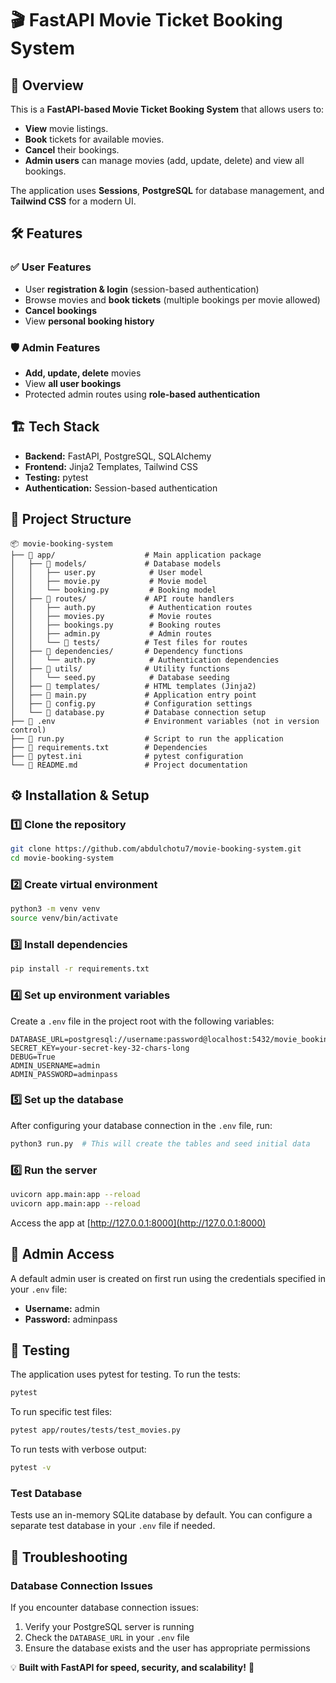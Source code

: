 # 🎬 FastAPI Movie Ticket Booking System

## 🚀 Overview

This is a **FastAPI-based Movie Ticket Booking System** that allows users to:

- **View** movie listings.
- **Book** tickets for available movies.
- **Cancel** their bookings.
- **Admin users** can manage movies (add, update, delete) and view all bookings.

The application uses **Sessions**, **PostgreSQL** for database management, and **Tailwind CSS** for a modern UI.

## 🛠️ Features

### ✅ User Features

- User **registration & login** (session-based authentication)
- Browse movies and **book tickets** (multiple bookings per movie allowed)
- **Cancel bookings**
- View **personal booking history**

### 🛡️ Admin Features

- **Add, update, delete** movies
- View **all user bookings**
- Protected admin routes using **role-based authentication**

## 🏗️ Tech Stack

- **Backend:** FastAPI, PostgreSQL, SQLAlchemy
- **Frontend:** Jinja2 Templates, Tailwind CSS
- **Testing:** pytest
- **Authentication:** Session-based authentication

## 📂 Project Structure

```text
📦 movie-booking-system
├── 📂 app/                    # Main application package
│   ├── 📂 models/             # Database models
│   │   ├── user.py            # User model
│   │   ├── movie.py           # Movie model
│   │   └── booking.py         # Booking model
│   ├── 📂 routes/             # API route handlers
│   │   ├── auth.py            # Authentication routes
│   │   ├── movies.py          # Movie routes
│   │   ├── bookings.py        # Booking routes
│   │   ├── admin.py           # Admin routes
│   │   └── 📂 tests/          # Test files for routes
│   ├── 📂 dependencies/       # Dependency functions
│   │   └── auth.py            # Authentication dependencies
│   ├── 📂 utils/              # Utility functions
│   │   └── seed.py            # Database seeding
│   ├── 📂 templates/          # HTML templates (Jinja2)
│   ├── 📜 main.py             # Application entry point
│   ├── 📜 config.py           # Configuration settings
│   └── 📜 database.py         # Database connection setup
├── 📜 .env                    # Environment variables (not in version control)
├── 📜 run.py                  # Script to run the application
├── 📜 requirements.txt        # Dependencies
├── 📜 pytest.ini              # pytest configuration
└── 📜 README.md               # Project documentation
```

## ⚙️ Installation & Setup

### 1️⃣ Clone the repository

```sh
git clone https://github.com/abdulchotu7/movie-booking-system.git
cd movie-booking-system
```

### 2️⃣ Create virtual environment

```sh
python3 -m venv venv
source venv/bin/activate  
```

### 3️⃣ Install dependencies

```sh
pip install -r requirements.txt
```

### 4️⃣ Set up environment variables

Create a `.env` file in the project root with the following variables:

```env
DATABASE_URL=postgresql://username:password@localhost:5432/movie_booking
SECRET_KEY=your-secret-key-32-chars-long
DEBUG=True
ADMIN_USERNAME=admin
ADMIN_PASSWORD=adminpass
```

### 5️⃣ Set up the database

After configuring your database connection in the `.env` file, run:

```sh
python3 run.py  # This will create the tables and seed initial data
```

### 6️⃣ Run the server

```sh
uvicorn app.main:app --reload
uvicorn app.main:app --reload
```

Access the app at [http://127.0.0.1:8000](http://127.0.0.1:8000)

## 🔑 Admin Access

A default admin user is created on first run using the credentials specified in your `.env` file:

- **Username:** admin
- **Password:** adminpass

## 🧪 Testing

The application uses pytest for testing. To run the tests:

```sh
pytest
```

To run specific test files:

```sh
pytest app/routes/tests/test_movies.py
```

To run tests with verbose output:

```sh
pytest -v
```

### Test Database

Tests use an in-memory SQLite database by default. You can configure a separate test database in your `.env` file if needed.

## 🔧 Troubleshooting

### Database Connection Issues

If you encounter database connection issues:

1. Verify your PostgreSQL server is running
2. Check the `DATABASE_URL` in your `.env` file
3. Ensure the database exists and the user has appropriate permissions





💡 **Built with FastAPI for speed, security, and scalability!** 🚀
